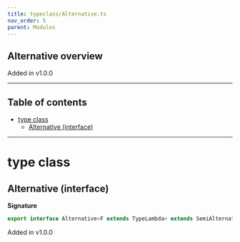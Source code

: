 ```yaml
---
title: typeclass/Alternative.ts
nav_order: 5
parent: Modules
---
```


## Alternative overview

Added in v1.0.0

---

<h2 class="text-delta">Table of contents</h2>

- [type class](#type-class)
  - [Alternative (interface)](#alternative-interface)

---

# type class

## Alternative (interface)

**Signature**

```ts
export interface Alternative<F extends TypeLambda> extends SemiAlternative<F>, Coproduct<F> {}
```

Added in v1.0.0
